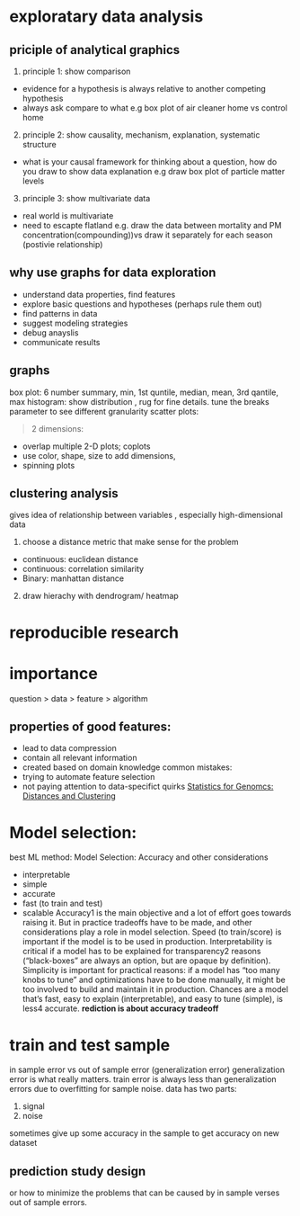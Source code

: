 # exploratary data analysis
## priciple of analytical graphics
1. principle 1:  show comparison
- evidence for a hypothesis is always relative to another competing hypothesis
- always ask compare to what
e.g box plot of air cleaner home vs control home
2. principle 2: show causality, mechanism, explanation, systematic structure
- what is your causal framework for thinking about a question, how do you draw to show data explanation
e.g  draw box plot of particle matter levels
3. principle 3: show multivariate data
- real world is multivariate
- need to escapte flatland
e.g. draw  the data between mortality and PM concentration(compounding))vs draw it separately for each season (postivie relationship)

## why use graphs for data exploration
- understand data properties, find features
- explore basic questions and hypotheses (perhaps rule them out)
- find patterns in data
- suggest modeling strategies
- debug anayslis
- communicate results

## graphs
box plot: 6 number summary, min, 1st quntile, median, mean, 3rd qantile, max
histogram: show distribution , rug for fine details. tune the breaks parameter to see different granularity
scatter plots:

> 2 dimensions: 
 - overlap multiple 2-D plots; coplots
 - use color, shape, size to add dimensions,
 - spinning plots

 ## clustering analysis
 gives idea of relationship between variables , especially high-dimensional data
 1. choose a distance metric that make sense for the problem
 - continuous: euclidean distance
 - continuous: correlation similarity
 - Binary: manhattan distance
 2. draw hierachy with dendrogram/ heatmap

# reproducible research

 # importance
 question > data > feature > algorithm
 ## properties of good features:
 - lead to data compression
 - contain all relevant information
 - created based on domain knowledge
 common mistakes:
 - trying to automate feature selection
 - not paying attention to data-specifict quirks
 [Statistics for Genomcs: Distances and Clustering](https://www.youtube.com/watch?v=wQhVWUcXM0A)

 # Model selection:
 best ML method: Model Selection: Accuracy and other considerations
 - interpretable
 - simple
 - accurate
 - fast (to train and test)
 - scalable
 Accuracy1 is the main objective and a lot of effort goes towards raising it. But in practice tradeoffs have to be made, and other considerations play a role in model selection. Speed (to train/score) is important if the model is to be used in production. Interpretability is critical if a model has to be explained for transparency2 reasons (“black-boxes” are always an option, but are opaque by definition). Simplicity is important for practical reasons: if a model has “too many knobs to tune” and optimizations have to be done manually, it might be too involved to build and maintain it in production.
 Chances are a model that’s fast, easy to explain (interpretable), and easy to tune (simple), is less4 accurate.
 **rediction is about accuracy tradeoff**

 # train and test sample
 in sample error vs out of sample error (generalization error)
 generalization error is what really matters. train error is always less than generalization errors due to overfitting for sample noise. 
 data has two parts:
 1. signal
 2. noise

 sometimes give up some accuracy in the sample to get accuracy on new dataset
 ## prediction study design 
 or how to minimize the problems that can be caused by in sample verses out of sample errors. 

